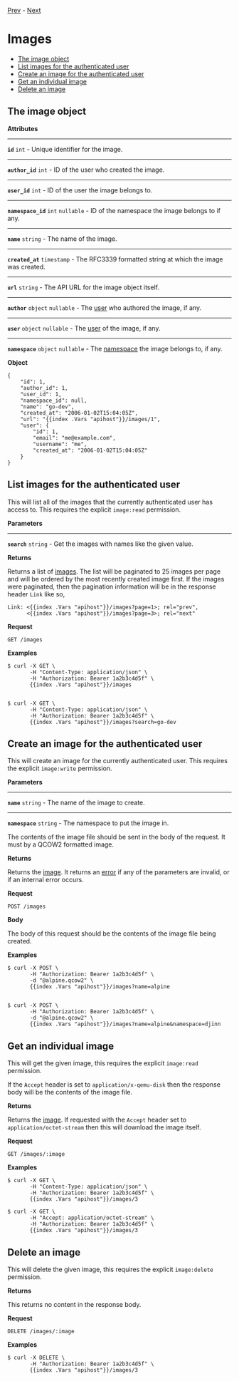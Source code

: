 [Prev](/api/cron) - [Next](/api/invites)

# Images

* [The image object](#the-image-object)
* [List images for the authenticated user](#list-images-for-the-authenticated-user)
* [Create an image for the authenticated user](#create-an-image-for-the-authenticated-user)
* [Get an individual image](#get-an-individual-image)
* [Delete an image](#delete-an-image)

## The image object

<div class="api-section">
<div class="api-doc">

**Attributes**

---

**`id`** `int` - Unique identifier for the image.

---

**`author_id`** `int` - ID of the user who created the image.

---

**`user_id`** `int` - ID of the user the image belongs to.

---

**`namespace_id`** `int` `nullable` - ID of the namespace the image belongs to
if any.

---

**`name`** `string` - The name of the image.

---

**`created_at`** `timestamp` - The RFC3339 formatted string at which the image
was created.

---

**`url`** `string` - The API URL for the image object itself.

---

**`author`** `object` `nullable` - The [user](/api/user#the-user-object) who
authored the image, if any.

---

**`user`** `object` `nullable` - The [user](/api/user#the-user-object) of the
image, if any.

---

**`namespace`** `object` `nullable` - The
[namespace](/api/namespaces#the-namespace-object) the image belongs to, if any.

</div>
<div class="api-example">

**Object**

    {
        "id": 1,
        "author_id": 1,
        "user_id": 1,
        "namespace_id": null,
        "name": "go-dev",
        "created_at": "2006-01-02T15:04:05Z",
        "url": "{{index .Vars "apihost"}}/images/1",
        "user": {
            "id": 1,
            "email": "me@example.com",
            "username": "me",
            "created_at": "2006-01-02T15:04:05Z"
        }
    }

</div>
</div>

## List images for the authenticated user

<div class="api-section">
<div class="api-doc">

This will list all of the images that the currently authenticated user has
access to. This requires the explicit `image:read` permission.

**Parameters**

---

**`search`** `string` - Get the images with names like the given value.

**Returns**

Returns a list of [images](/api/images#the-image-object). The list will be
paginated to 25 images per page and will be ordered by the most recently
created image first. If the images were paginated, then the pagination
information will be in the response header `Link` like so,

    Link: <{{index .Vars "apihost"}}/images?page=1>; rel="prev",
          <{{index .Vars "apihost"}}/images?page=3>; rel="next"

</div>
<div class="api-example">

**Request**

    GET /images

**Examples**

    $ curl -X GET \
           -H "Content-Type: application/json" \
           -H "Authorization: Bearer 1a2b3c4d5f" \
           {{index .Vars "apihost"}}/images


    $ curl -X GET \
           -H "Content-Type: application/json" \
           -H "Authorization: Bearer 1a2b3c4d5f" \
           {{index .Vars "apihost"}}/images?search=go-dev

</div>
</div>

## Create an image for the authenticated user

<div class="api-section">
<div class="api-doc">

This will create an image for the currently authenticated user. This requires
the explicit `image:write` permission.

**Parameters**

---

**`name`** `string` - The name of the image to create.

---

**`namespace`** `string` - The namespace to put the image in.

The contents of the image file should be sent in the body of the request. It
must by a QCOW2 formatted image.

**Returns**

Returns the [image](/api/images#the-image-object). It returns an
[error](/api#errors) if any of the parameters are invalid, or if an internal
error occurs.

</div>
<div class="api-example">

**Request**

    POST /images

**Body**

The body of this request should be the contents of the image file being created.

**Examples**

    $ curl -X POST \
           -H "Authorization: Bearer 1a2b3c4d5f" \
           -d "@alpine.qcow2" \
           {{index .Vars "apihost"}}/images?name=alpine


    $ curl -X POST \
           -H "Authorization: Bearer 1a2b3c4d5f" \
           -d "@alpine.qcow2" \
           {{index .Vars "apihost"}}/images?name=alpine&namespace=djinn

</div>
</div>

## Get an individual image

<div class="api-section">
<div class="api-doc">

This will get the given image, this requires the explicit `image:read`
permission.

If the `Accept` header is set to `application/x-qemu-disk` then the response
body will be the contents of the image file.

**Returns**

Returns the [image](/api/images#the-image-object). If requested with the
`Accept` header set to `application/octet-stream` then this will download the
image itself.

</div>
<div class="api-example">

**Request**

    GET /images/:image

**Examples**

    $ curl -X GET \
           -H "Content-Type: application/json" \
           -H "Authorization: Bearer 1a2b3c4d5f" \
           {{index .Vars "apihost"}}/images/3

    $ curl -X GET \
           -H "Accept: application/octet-stream" \
           -H "Authorization: Bearer 1a2b3c4d5f" \
           {{index .Vars "apihost"}}/images/3

</div>
</div>

## Delete an image

<div class="api-section">
<div class="api-doc">

This will delete the given image, this requires the explicit `image:delete`
permission.

**Returns**

This returns no content in the response body.

</div>
<div class="api-example">

**Request**

    DELETE /images/:image

**Examples**

    $ curl -X DELETE \
           -H "Authorization: Bearer 1a2b3c4d5f" \
           {{index .Vars "apihost"}}/images/3

</div>
</div>
